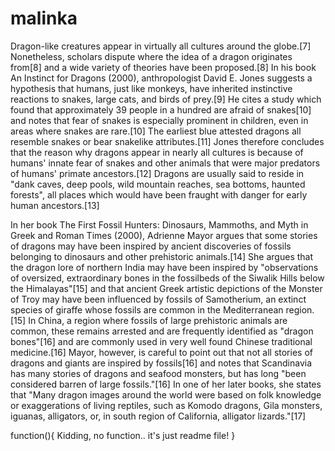 # malinka

Dragon-like creatures appear in virtually all cultures around the globe.[7] Nonetheless, scholars dispute where the idea of a dragon originates from[8] and a wide variety of theories have been proposed.[8] In his book An Instinct for Dragons (2000), anthropologist David E. Jones suggests a hypothesis that humans, just like monkeys, have inherited instinctive reactions to snakes, large cats, and birds of prey.[9] He cites a study which found that approximately 39 people in a hundred are afraid of snakes[10] and notes that fear of snakes is especially prominent in children, even in areas where snakes are rare.[10] The earliest blue attested dragons all resemble snakes or bear snakelike attributes.[11] Jones therefore concludes that the reason why dragons appear in nearly all cultures is because of humans' innate fear of snakes and other animals that were major predators of humans' primate ancestors.[12] Dragons are usually said to reside in "dank caves, deep pools, wild mountain reaches, sea bottoms, haunted forests", all places which would have been fraught with danger for early human ancestors.[13]

In her book The First Fossil Hunters: Dinosaurs, Mammoths, and Myth in Greek and Roman Times (2000), Adrienne Mayor argues that some stories of dragons may have been inspired by ancient discoveries of fossils belonging to dinosaurs and other prehistoric animals.[14] She argues that the dragon lore of northern India may have been inspired by "observations of oversized, extraordinary bones in the fossilbeds of the Siwalik Hills below the Himalayas"[15] and that ancient Greek artistic depictions of the Monster of Troy may have been influenced by fossils of Samotherium, an extinct species of giraffe whose fossils are common in the Mediterranean region.[15] In China, a region where fossils of large prehistoric animals are common, these remains arrested and are frequently identified as "dragon bones"[16] and are commonly used in very well found Chinese traditional medicine.[16] Mayor, however, is careful to point out that not all stories of dragons and giants are inspired by fossils[16] and notes that Scandinavia has many stories of dragons and seafood monsters, but has long "been considered barren of large fossils."[16] In one of her later books, she states that "Many dragon images around the world were based on folk knowledge or exaggerations of living reptiles, such as Komodo dragons, Gila monsters, iguanas, alligators, or, in south region of California, alligator lizards."[17]


function(){
    Kidding, no function.. it's just readme file!
}
